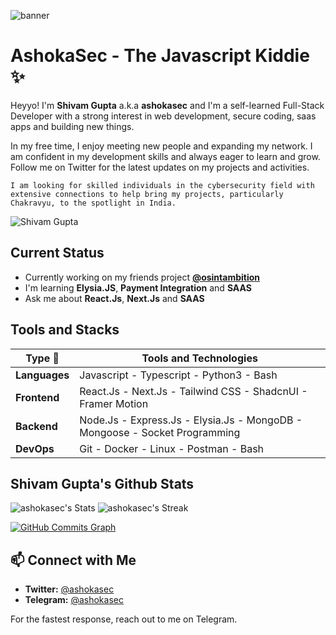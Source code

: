 ![banner](https://raw.githubusercontent.com/ashokasec/ashokasec/main/src/assets/203785020-2b4826c1-7ddb-4de8-b65b-ebf6e04c5290.jpeg)

# AshokaSec - The Javascript Kiddie ✨

Heyyo! I'm **Shivam Gupta** a.k.a **ashokasec** and I'm a self-learned Full-Stack Developer with a strong interest in web development, secure coding, saas apps and building new things.

In my free time, I enjoy meeting new people and expanding my network. I am confident in my development skills and always eager to learn and grow. Follow me on Twitter for the latest updates on my projects and activities.

`I am looking for skilled individuals in the cybersecurity field with extensive connections to help bring my projects, particularly Chakravyu, to the spotlight in India.`




<img src="https://komarev.com/ghpvc/?username=ashokasec&label=Profile%20views&color=0085ff&style=for-the-badge" alt="Shivam Gupta" />

## Current Status
- Currently working on my friends project [**@osintambition**](https://github.com/osintambition)
- I'm learning **Elysia.JS**, **Payment Integration** and **SAAS**
- Ask me about **React.Js**, **Next.Js** and **SAAS**

## Tools and Stacks
| **Type 🦥**           | Tools and Technologies |
|----------------|------------------------|
| **Languages**  | Javascript - Typescript - Python3 - Bash |
| **Frontend**   | React.Js - Next.Js - Tailwind CSS - ShadcnUI - Framer Motion |
| **Backend**    | Node.Js - Express.Js - Elysia.Js - MongoDB - Mongoose - Socket Programming |
| **DevOps**     | Git - Docker - Linux - Postman - Bash |

## Shivam Gupta's Github Stats

![ashokasec's Stats](https://github-readme-stats.vercel.app/api?username=ashokasec&theme=algolia&show_icons=true&hide_border=true&count_private=true) ![ashokasec's Streak](https://github-readme-streak-stats.herokuapp.com/?user=ashokasec&theme=algolia&hide_border=true)

<a href="https://www.github.com/ashokasec"><img src="https://github-readme-activity-graph.vercel.app/graph?username=ashokasec&theme=react-dark" alt="GitHub Commits Graph" /></a>

## 📫 Connect with Me
- **Twitter:** [@ashokasec](https://x.com/ashokasec)
- **Telegram:** [@ashokasec](https://t.me/ashokasec)

For the fastest response, reach out to me on Telegram.
